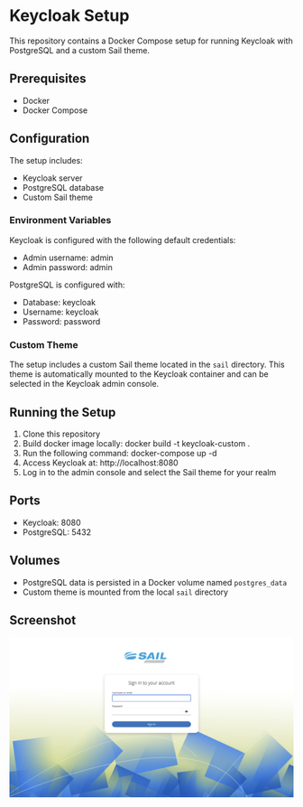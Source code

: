 # Keycloak Setup

This repository contains a Docker Compose setup for running Keycloak with PostgreSQL and a custom Sail theme.

## Prerequisites

- Docker
- Docker Compose

## Configuration

The setup includes:
- Keycloak server
- PostgreSQL database
- Custom Sail theme

### Environment Variables

Keycloak is configured with the following default credentials:
- Admin username: admin
- Admin password: admin

PostgreSQL is configured with:
- Database: keycloak
- Username: keycloak
- Password: password

### Custom Theme

The setup includes a custom Sail theme located in the `sail` directory. This theme is automatically mounted to the Keycloak container and can be selected in the Keycloak admin console.

## Running the Setup

1. Clone this repository
2. Build docker image locally: docker build -t keycloak-custom .
3. Run the following command: docker-compose up -d
4. Access Keycloak at: http://localhost:8080
5. Log in to the admin console and select the Sail theme for your realm

## Ports

- Keycloak: 8080
- PostgreSQL: 5432

## Volumes

- PostgreSQL data is persisted in a Docker volume named `postgres_data`
- Custom theme is mounted from the local `sail` directory

## Screenshot

![Alt text](/login_screenshot.png?raw=true "Login")
